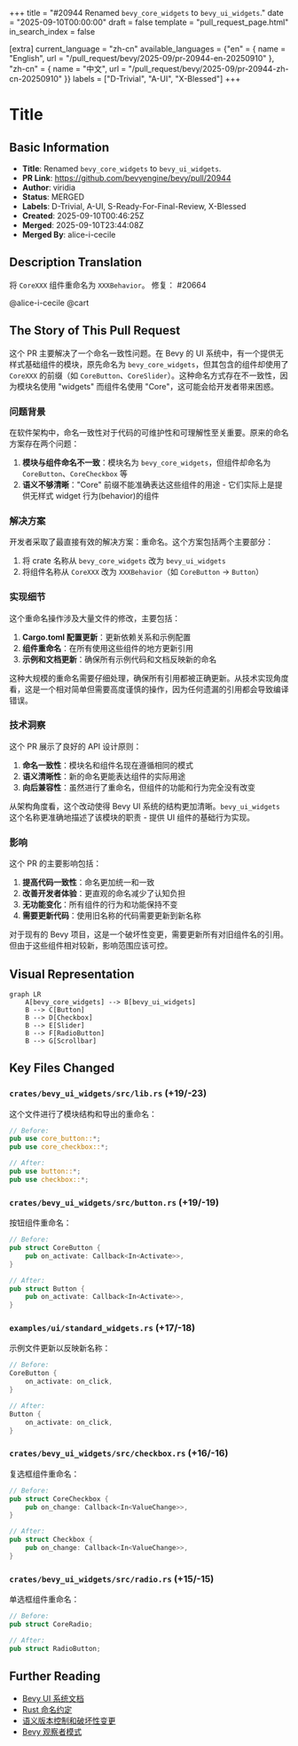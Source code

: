 +++
title = "#20944 Renamed `bevy_core_widgets` to `bevy_ui_widgets`."
date = "2025-09-10T00:00:00"
draft = false
template = "pull_request_page.html"
in_search_index = false

[extra]
current_language = "zh-cn"
available_languages = {"en" = { name = "English", url = "/pull_request/bevy/2025-09/pr-20944-en-20250910" }, "zh-cn" = { name = "中文", url = "/pull_request/bevy/2025-09/pr-20944-zh-cn-20250910" }}
labels = ["D-Trivial", "A-UI", "X-Blessed"]
+++

# Title

## Basic Information
- **Title**: Renamed `bevy_core_widgets` to `bevy_ui_widgets`.
- **PR Link**: https://github.com/bevyengine/bevy/pull/20944
- **Author**: viridia
- **Status**: MERGED
- **Labels**: D-Trivial, A-UI, S-Ready-For-Final-Review, X-Blessed
- **Created**: 2025-09-10T00:46:25Z
- **Merged**: 2025-09-10T23:44:08Z
- **Merged By**: alice-i-cecile

## Description Translation
将 `CoreXXX` 组件重命名为 `XXXBehavior`。
修复： #20664

@alice-i-cecile @cart

## The Story of This Pull Request

这个 PR 主要解决了一个命名一致性问题。在 Bevy 的 UI 系统中，有一个提供无样式基础组件的模块，原先命名为 `bevy_core_widgets`，但其包含的组件却使用了 `CoreXXX` 的前缀（如 `CoreButton`、`CoreSlider`）。这种命名方式存在不一致性，因为模块名使用 "widgets" 而组件名使用 "Core"，这可能会给开发者带来困惑。

### 问题背景

在软件架构中，命名一致性对于代码的可维护性和可理解性至关重要。原来的命名方案存在两个问题：

1. **模块与组件命名不一致**：模块名为 `bevy_core_widgets`，但组件却命名为 `CoreButton`、`CoreCheckbox` 等
2. **语义不够清晰**："Core" 前缀不能准确表达这些组件的用途 - 它们实际上是提供无样式 widget 行为(behavior)的组件

### 解决方案

开发者采取了最直接有效的解决方案：重命名。这个方案包括两个主要部分：

1. 将 crate 名称从 `bevy_core_widgets` 改为 `bevy_ui_widgets`
2. 将组件名称从 `CoreXXX` 改为 `XXXBehavior`（如 `CoreButton` → `Button`）

### 实现细节

这个重命名操作涉及大量文件的修改，主要包括：

1. **Cargo.toml 配置更新**：更新依赖关系和示例配置
2. **组件重命名**：在所有使用这些组件的地方更新引用
3. **示例和文档更新**：确保所有示例代码和文档反映新的命名

这种大规模的重命名需要仔细处理，确保所有引用都被正确更新。从技术实现角度看，这是一个相对简单但需要高度谨慎的操作，因为任何遗漏的引用都会导致编译错误。

### 技术洞察

这个 PR 展示了良好的 API 设计原则：

1. **命名一致性**：模块名和组件名现在遵循相同的模式
2. **语义清晰性**：新的命名更能表达组件的实际用途
3. **向后兼容性**：虽然进行了重命名，但组件的功能和行为完全没有改变

从架构角度看，这个改动使得 Bevy UI 系统的结构更加清晰。`bevy_ui_widgets` 这个名称更准确地描述了该模块的职责 - 提供 UI 组件的基础行为实现。

### 影响

这个 PR 的主要影响包括：

1. **提高代码一致性**：命名更加统一和一致
2. **改善开发者体验**：更直观的命名减少了认知负担
3. **无功能变化**：所有组件的行为和功能保持不变
4. **需要更新代码**：使用旧名称的代码需要更新到新名称

对于现有的 Bevy 项目，这是一个破坏性变更，需要更新所有对旧组件名的引用。但由于这些组件相对较新，影响范围应该可控。

## Visual Representation

```mermaid
graph LR
    A[bevy_core_widgets] --> B[bevy_ui_widgets]
    B --> C[Button]
    B --> D[Checkbox]
    B --> E[Slider]
    B --> F[RadioButton]
    B --> G[Scrollbar]
```

## Key Files Changed

### `crates/bevy_ui_widgets/src/lib.rs` (+19/-23)
这个文件进行了模块结构和导出的重命名：

```rust
// Before:
pub use core_button::*;
pub use core_checkbox::*;

// After:
pub use button::*;
pub use checkbox::*;
```

### `crates/bevy_ui_widgets/src/button.rs` (+19/-19)
按钮组件重命名：

```rust
// Before:
pub struct CoreButton {
    pub on_activate: Callback<In<Activate>>,
}

// After:
pub struct Button {
    pub on_activate: Callback<In<Activate>>,
}
```

### `examples/ui/standard_widgets.rs` (+17/-18)
示例文件更新以反映新名称：

```rust
// Before:
CoreButton {
    on_activate: on_click,
}

// After:
Button {
    on_activate: on_click,
}
```

### `crates/bevy_ui_widgets/src/checkbox.rs` (+16/-16)
复选框组件重命名：

```rust
// Before:
pub struct CoreCheckbox {
    pub on_change: Callback<In<ValueChange>>,
}

// After:
pub struct Checkbox {
    pub on_change: Callback<In<ValueChange>>,
}
```

### `crates/bevy_ui_widgets/src/radio.rs` (+15/-15)
单选框组件重命名：

```rust
// Before:
pub struct CoreRadio;

// After:
pub struct RadioButton;
```

## Further Reading

- [Bevy UI 系统文档](https://bevyengine.org/learn/books/introduction/ui)
- [Rust 命名约定](https://rust-lang.github.io/api-guidelines/naming.html)
- [语义版本控制和破坏性变更](https://semver.org/)
- [Bevy 观察者模式](https://bevyengine.org/learn/books/observer-pattern)